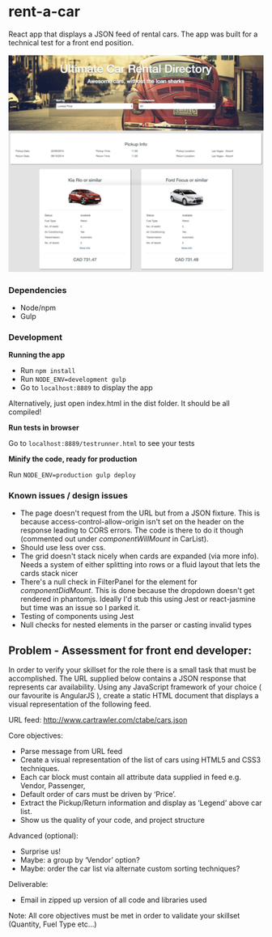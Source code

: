 # rent-a-car
React app that displays a JSON feed of rental cars. The app was built for a technical test for a front end position.

![Alt text](/screenshot.jpg?raw=true "Parser of the Gods App")

### Dependencies
* Node/npm
* Gulp

### Development
**Running the app**

- Run `npm install`
- Run `NODE_ENV=development gulp`
- Go to `localhost:8889` to display the app

Alternatively, just open index.html in the dist folder. It should be all compiled!

**Run tests in browser**

Go to `localhost:8889/testrunner.html` to see your tests

**Minify the code, ready for production**

Run `NODE_ENV=production gulp deploy`


### Known issues / design issues
* The page doesn't request from the URL but from a JSON fixture. This is because access-control-allow-origin isn't set on the header on the response leading to CORS errors. The code is there to do it though (commented out under _componentWillMount_ in CarList).
* Should use less over css.
* The grid doesn't stack nicely when cards are expanded (via more info). Needs a system of either splitting into rows or a fluid layout that lets the cards stack nicer
* There's a null check in FilterPanel for the element for _componentDidMount_. This is done because the dropdown doesn't get rendered in phantomjs. Ideally I'd stub this using Jest or react-jasmine but time was an issue so I parked it.
* Testing of components using Jest
* Null checks for nested elements in the parser or casting invalid types

## Problem - Assessment for front end developer:

In order to verify your skillset for the role there is a small task that must be accomplished. The URL supplied below contains a JSON response that represents car availability. Using any JavaScript framework of your choice ( our favourite is AngularJS ), create a static HTML document that displays a visual representation of the following feed.

URL feed: http://www.cartrawler.com/ctabe/cars.json

Core objectives:

- Parse message from URL feed
- Create a visual representation of the list of cars using HTML5 and CSS3 techniques.
- Each car block must contain all attribute data supplied in feed e.g. Vendor, Passenger,
- Default order of cars must be driven by ‘Price’.
- Extract the Pickup/Return information and display as ‘Legend’ above car list.
- Show us the quality of your code, and project structure

Advanced (optional):
- Surprise us!
- Maybe: a group by ‘Vendor’ option?
- Maybe: order the car list via alternate custom sorting techniques?

Deliverable:
- Email in zipped up version of all code and libraries used

Note:
All core objectives must be met in order to validate your skillset (Quantity, Fuel Type etc…)
